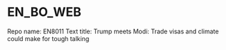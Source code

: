 # EN_BO_WEB
Repo name: EN8011
Text title: Trump meets Modi: Trade visas and climate could make for tough talking